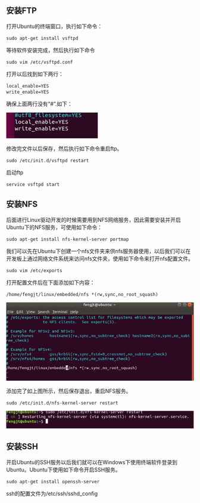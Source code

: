 ## 安装FTP

打开Ubuntu的终端窗口，执行如下命令：

```
sudo apt-get install vsftpd
```

等待软件安装完成，然后执行如下命令

```
sudo vim /etc/vsftpd.conf
```

打开以后找到如下两行：

```
local_enable=YES
write_enable=YES
```

确保上面两行没有“#”.如下：

![](..\picture\微信截图_20200507194825.png)

修改完文件以后保存，然后执行如下命令重启ftp。

```
sudo /etc/init.d/vsftpd restart
```

启动ftp

```
service vsftpd start
```





## 安装NFS

后面进行Linux驱动开发的时候需要用到NFS网络服务，因此需要安装并开启Ubuntu下的NFS服务，可使用如下命令：

```
sudo apt-get install nfs-kernel-server portmap
```

我们可以先在Ubuntu下创建一个nfs文件夹来供nfs服务器使用，以后我们可以在开发板上通过网络文件系统来访问nfs文件夹，使用如下命令来打开nfs配置文件。

```
sudo vim /etc/exports
```

打开配置文件后在下面添加如下内容：

```
/home/fengjt/linux/embedded/nfs *(rw,sync,no_root_squash)
```

![](..\picture\微信截图_20200507212713.png)

添加完了如上图所示，然后保存退出，重启NFS服务。

```
sudo /etc/init.d/nfs-kernel-server restart
```

![](..\picture\微信截图_20200507212938.png)



## 安装SSH

开启Ubuntu的SSH服务以后我们就可以在Windows下使用终端软件登录到Ubuntu。Ubuntu下使用如下命令开启SSH服务。

```
sudo apt-get install openssh-server
```

ssh的配置文件为/etc/ssh/sshd_config
